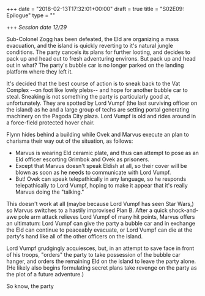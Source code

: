 +++
date = "2018-02-13T17:32:01+00:00"
draft = true
title = "S02E09: Epilogue"
type = ""

+++
_Session date 12/29_

Sub-Colonel Zogg has been defeated, the Eld are organizing a mass evacuation, and the island is quickly reverting to it's natural jungle conditions. The party cancels its plans for further looting, and decides to pack up and head out to fresh adventuring environs. But pack up and head out in what? The party's bubble car is no longer parked on the landing platform where they left it.

<!--more-->

It's decided that the best course of action is to sneak back to the Vat Complex --on foot like lowly plebs-- and hope for another bubble car to steal. Sneaking is not something the party is particularly good at, unfortunately. They are spotted by Lord Vumpf (the last surviving officer on the island) as he and a large group of techs are setting portal generating machinery on the Pagoda City plaza. Lord Vumpf is old and rides around in a force-field protected hover chair.

Flynn hides behind a building while Ovek and Marvus execute an plan to charisma their way out of the situation, as follows:

* Marvus is wearing Eld ceramic plate, and thus can attempt to pose as an Eld officer escorting Grimbok and Ovek as prisoners.
* Except that Marvus doesn't speak Eldish at all, so their cover will be blown as soon as he needs to communicate with Lord Vumpf.
* But! Ovek can speak telepathically in any language, so he responds telepathically to Lord Vumpf, hoping to make it appear that it's really Marvus doing the "talking."

This doesn't work at all (maybe because Lord Vumpf has seen Star Wars,) so Marvus switches to a hastily improvised Plan B. After a quick shock-and-awe pole arm attack relieves Lord Vumpf of many hit points, Marvus offers an ultimatum: Lord Vumpf can give the party a bubble car and in exchange the Eld can continue to peaceably evacuate, or Lord Vumpf can die at the party's hand like all of the other officers on the island.

Lord Vumpf grudgingly acquiesces, but, in an attempt to save face in front of his troops, "orders" the party to take possession of the bubble car hanger, and orders the remaining Eld on the island to leave the party alone. (He likely also begins formulating secret plans take revenge on the party as the plot of a future adventure.)

So know, the party 